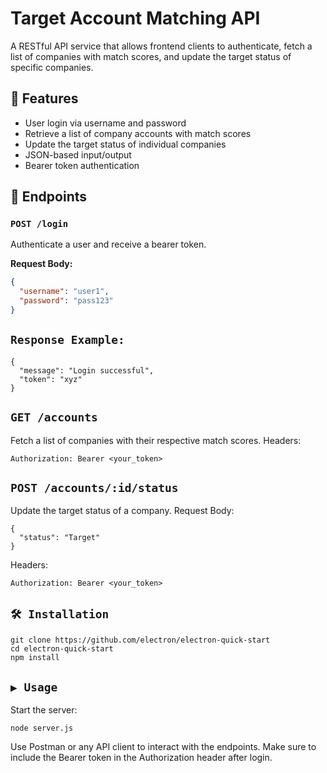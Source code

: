# Target Account Matching API

A RESTful API service that allows frontend clients to authenticate, fetch a list of companies with match scores, and update the target status of specific companies.

## 🚀 Features

- User login via username and password
- Retrieve a list of company accounts with match scores
- Update the target status of individual companies
- JSON-based input/output
- Bearer token authentication

## 📌 Endpoints

### `POST /login`
Authenticate a user and receive a bearer token.

**Request Body:**
```json
{
  "username": "user1",
  "password": "pass123"
}
```
## `Response Example:`
```
{
  "message": "Login successful",
  "token": "xyz"
}
```
## `GET /accounts`
Fetch a list of companies with their respective match scores.
Headers:
```
Authorization: Bearer <your_token>
```
## `POST /accounts/:id/status`
Update the target status of a company.
Request Body:
```
{
  "status": "Target"
}
```
Headers:
```
Authorization: Bearer <your_token>
```
## `🛠 Installation`
```
git clone https://github.com/electron/electron-quick-start
cd electron-quick-start
npm install
```
## `▶️ Usage`
Start the server:
```
node server.js
```
Use Postman or any API client to interact with the endpoints.
Make sure to include the Bearer token in the Authorization header after login.
